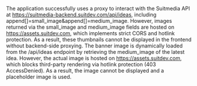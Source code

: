 The application successfully uses a proxy to interact with the Suitmedia API at https://suitmedia-backend.suitdev.com/api/ideas, including append[]=small_image&append[]=medium_image. However, images returned via the small_image and medium_image fields are hosted on https://assets.suitdev.com, which implements strict CORS and hotlink protection. As a result, these thumbnails cannot be displayed in the frontend without backend-side proxying. The banner image is dynamically loaded from the /api/ideas endpoint by retrieving the medium_image of the latest idea. However, the actual image is hosted on https://assets.suitdev.com, which blocks third-party rendering via hotlink protection (403 AccessDenied). As a result, the image cannot be displayed and a placeholder image is used.
